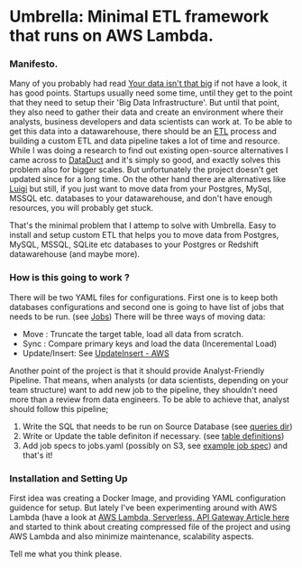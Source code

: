 # Umbrella: Minimal ETL framework that runs on AWS Lambda.

### Manifesto.
Many of you probably had read [Your data isn't that big](https://www.chrisstucchio.com/blog/2013/hadoop_hatred.html) if not have a look, it has good points. Startups usually need some time, until they get to the point that they need to setup their 'Big Data Infrastructure'. But until that point, they also need to gather their data and create an environment where their analysts, business developers and data scientists can work at. To be able to get this data into a datawarehouse, there should be an [ETL](https://en.wikipedia.org/wiki/Extract,_transform,_load) process and building a custom ETL and data pipeline takes a lot of time and resource. While I was doing a research to find out existing open-source alternatives I came across to [DataDuct](https://github.com/coursera/dataduct) and it's simply so good, and exactly solves this problem also for bigger scales. But unfortunately the project doesn't get updated since for a long time. On the other hand there are alternatives like [Luigi](https://github.com/spotify/luigi) but still, if you just want to move data from your Postgres, MySql, MSSQL etc. databases to your datawarehouse, and don't have enough resources, you will probably get stuck.

That's the minimal problem that I attemp to solve with Umbrella. Easy to install and setup custom ETL that helps you to move data from Postgres, MySQL, MSSQL, SQLite etc databases to your Postgres or Redshift datawarehouse (and maybe more).

### How is this going to work ?
There will be two YAML files for configurations. First one is to keep both databases configurations and second one is going to have list of jobs that needs to be run. (see [Jobs](https://github.com/oguzhan/umbrella/blob/master/jobs/jobs.yaml)) There will be three ways of moving data:
* Move : Truncate the target table, load all data from scratch.
* Sync : Compare primary keys and load the data (Inceremental Load)
* Update/Insert: See [UpdateInsert - AWS](http://docs.aws.amazon.com/redshift/latest/dg/t_updating-inserting-using-staging-tables-.html)

Another point of the project is that it should provide Analyst-Friendly Pipeline. That means, when analysts (or data scientists, depending on your team structure) want to add new job to the pipeline, they shouldn't need more than a review from data engineers. To be able to achieve that, analyst should follow this pipeline;
1. Write the SQL that needs to be run on Source Database (see [queries dir](https://github.com/oguzhan/umbrella/tree/master/database/queries))
2. Write or Update the table definiton if necessary. (see [table definitions](https://github.com/oguzhan/umbrella/tree/master/database/table_definitions))
3. Add job specs to jobs.yaml (possibly on S3, see [example job spec](https://github.com/oguzhan/umbrella/blob/master/jobs/jobs.yaml))
and that's it!

### Installation and Setting Up
First idea was creating a Docker Image, and providing YAML configuration guidence for setup. But lately I've been experimenting around with AWS Lambda (have a look at [AWS Lambda, Serverless, API Gateway Article here](http://dchua.com/2016/03/22/writing-a-serverless-python-microservice-with-aws-lambda-and-aws-api-gateway/) and started to think about creating compressed file of the project and using AWS Lambda and also minimize maintenance, scalability aspects.

Tell me what you think please.
